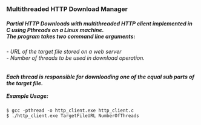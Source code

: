 ### Multithreaded HTTP Download Manager
##### Partial HTTP Downloads with multithreaded HTTP client implemented in C using Pthreads on a Linux machine.<br/>The program takes two command line arguments:
###### - URL of the target file stored on a web server<br/>- Number of threads to be used in download operation.
##### Each thread is responsible for downloading one of the equal sub parts of the target file.<br/><br/>Example Usage:<br/>
```
$ gcc -pthread -o http_client.exe http_client.c
$ ./http_client.exe TargetFileURL NumberOfThreads
```
